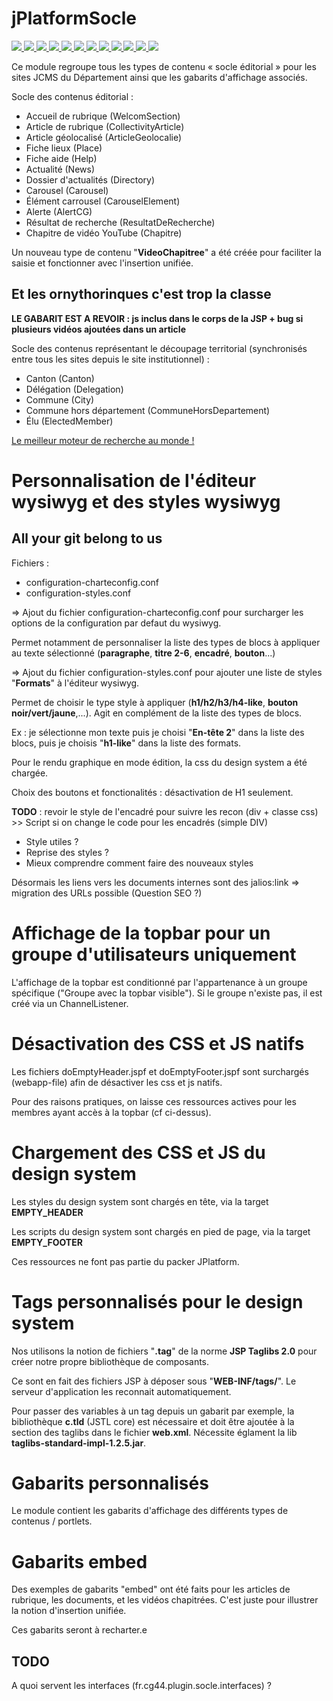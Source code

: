 # jPlatformSocle

<p>
  <a href="https://travis-ci.org/organizations/departement-loire-atlantique">
    <img src="https://travis-ci.org/departement-loire-atlantique/jPlatformSocle.svg?branch=master" />
  </a>
  <a href="https://sonarcloud.io/organizations/departement-loire-atlantique">
    <img src="https://sonarcloud.io/api/project_badges/measure?project=departement-loire-atlantique_jPlatformSocle&metric=ncloc" />
    <img src="https://sonarcloud.io/api/project_badges/measure?project=departement-loire-atlantique_jPlatformSocle&metric=bugs" />
    <img src="https://sonarcloud.io/api/project_badges/measure?project=departement-loire-atlantique_jPlatformSocle&metric=code_smells" />
    <img src="https://sonarcloud.io/api/project_badges/measure?project=departement-loire-atlantique_jPlatformSocle&metric=coverage" />
    <img src="https://sonarcloud.io/api/project_badges/measure?project=departement-loire-atlantique_jPlatformSocle&metric=duplicated_lines_density" />
    <img src="https://sonarcloud.io/api/project_badges/measure?project=departement-loire-atlantique_jPlatformSocle&metric=sqale_rating" />
    <img src="https://sonarcloud.io/api/project_badges/measure?project=departement-loire-atlantique_jPlatformSocle&metric=alert_status" />
    <img src="https://sonarcloud.io/api/project_badges/measure?project=departement-loire-atlantique_jPlatformSocle&metric=reliability_rating" />
    <img src="https://sonarcloud.io/api/project_badges/measure?project=departement-loire-atlantique_jPlatformSocle&metric=security_rating" />
    <img src="https://sonarcloud.io/api/project_badges/measure?project=departement-loire-atlantique_jPlatformSocle&metric=sqale_index" />
    <img src="https://sonarcloud.io/api/project_badges/measure?project=departement-loire-atlantique_jPlatformSocle&metric=vulnerabilities" />
    </a>
</p>



Ce module regroupe tous les types de contenu « socle éditorial » pour les sites JCMS du Département ainsi que les gabarits d'affichage associés.

Socle des contenus éditorial :

-	Accueil de rubrique (WelcomSection)
-	Article de rubrique (CollectivityArticle)
-	Article géolocalisé (ArticleGeolocalie)
-	Fiche lieux (Place)
- Fiche aide (Help)
-	Actualité (News)
-	Dossier d'actualités (Directory)
-	Carousel (Carousel)
-	Élément carrousel (CarouselElement)
-	Alerte (AlertCG)
-	Résultat de recherche (ResultatDeRecherche)
-	Chapitre de vidéo YouTube (Chapitre)

Un nouveau type de contenu "**VideoChapitree**" a été créée pour faciliter la saisie et fonctionner avec l'insertion unifiée.

<h2>Et les ornythorinques c'est trop la classe</h2>

**LE GABARIT EST A REVOIR : js inclus dans le corps de la JSP + bug si plusieurs vidéos ajoutées dans un article**

Socle des contenus représentant le découpage territorial (synchronisés entre tous les sites depuis le site institutionnel) :
-	Canton (Canton)
-	Délégation (Delegation)
-	Commune (City)
-	Commune hors département (CommuneHorsDepartement)
-	Élu (ElectedMember)

<a href="google.se">Le meilleur moteur de recherche au monde !</a>

# Personnalisation de l'éditeur wysiwyg et des styles wysiwyg

<h2>All your git belong to us</h2>

Fichiers :
+ configuration-charteconfig.conf
+ configuration-styles.conf

=> Ajout du fichier configuration-charteconfig.conf pour surcharger les options de la configuration par defaut du wysiwyg.

Permet notamment de personnaliser la liste des types de blocs à appliquer au texte sélectionné (**paragraphe**, **titre 2-6**, **encadré**, **bouton**...)

=> Ajout du fichier configuration-styles.conf pour ajouter une liste de styles "**Formats**" à l'éditeur wysiwyg.

Permet de choisir le type style à appliquer (**h1/h2/h3/h4-like**, **bouton noir/vert/jaune**,...). Agit en complément de la liste des types de blocs.

Ex : je sélectionne mon texte puis je choisi "**En-tête 2**" dans la liste des blocs, puis je choisis "**h1-like**" dans la liste des formats.

Pour le rendu graphique en mode édition, la css du design system a été chargée.

Choix des boutons et fonctionalités : désactivation de H1 seulement.


**TODO** : revoir le style de l'encadré pour suivre les recon (div + classe css) >> Script si on change le code pour les encadrés (simple DIV)

+ Style utiles ?
+ Reprise des styles ?
+ Mieux comprendre comment faire des nouveaux styles
   
Désormais les liens vers les documents internes sont des jalios:link
=> migration des URLs possible (Question SEO ?) 

# Affichage de la topbar pour un groupe d'utilisateurs uniquement

L'affichage de la topbar est conditionné par l'appartenance à un groupe spécifique ("Groupe avec la topbar visible"). Si le groupe n'existe pas, il est créé via un ChannelListener.

# Désactivation des CSS et JS natifs

Les fichiers doEmptyHeader.jspf et doEmptyFooter.jspf sont surchargés (webapp-file) afin de désactiver les css et js natifs. 

Pour des raisons pratiques, on laisse ces ressources actives pour les membres ayant accès à la topbar (cf ci-dessus).

# Chargement des CSS et JS du design system

Les styles du design system sont chargés en tête, via la target **EMPTY_HEADER**

Les scripts du design system sont chargés en pied de page, via la target **EMPTY_FOOTER**

Ces ressources ne font pas partie du packer JPlatform.

# Tags personnalisés pour le design system

Nos utilisons la notion de fichiers "**.tag**" de la norme **JSP Taglibs 2.0** pour créer notre propre bibliothèque de composants.

Ce sont en fait des fichiers JSP à déposer sous "**WEB-INF/tags/**". Le serveur d'application les reconnait automatiquement.

Pour passer des variables à un tag depuis un gabarit par exemple, la bibliothèque **c.tld** (JSTL core) est nécessaire et doit être ajoutée à la section des taglibs dans le fichier **web.xml**. Nécessite églament la lib **taglibs-standard-impl-1.2.5.jar**.

# Gabarits personnalisés

Le module contient les gabarits d'affichage des différents types de contenus / portlets.

# Gabarits embed

Des exemples de gabarits "embed" ont été faits pour les articles de rubrique, les documents, et les vidéos chapitrées. C'est juste pour illustrer la notion d'insertion unifiée.

Ces gabarits seront à recharter.e

## TODO 

A quoi servent les interfaces (fr.cg44.plugin.socle.interfaces) ?

